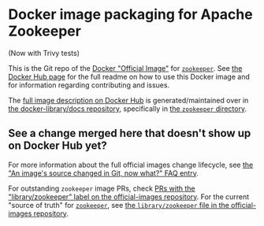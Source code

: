 # Docker image packaging for Apache Zookeeper

(Now with Trivy tests)

This is the Git repo of the [Docker "Official Image"](https://github.com/docker-library/official-images#what-are-official-images) for [`zookeeper`](https://hub.docker.com/_/zookeeper/). See [the Docker Hub page](https://hub.docker.com/_/zookeeper/) for the full readme on how to use this Docker image and for information regarding contributing and issues.

The [full image description on Docker Hub](https://hub.docker.com/_/zookeeper/) is generated/maintained over in [the docker-library/docs repository](https://github.com/docker-library/docs), specifically in [the `zookeeper` directory](https://github.com/docker-library/docs/tree/master/zookeeper).

## See a change merged here that doesn't show up on Docker Hub yet?

For more information about the full official images change lifecycle, see [the "An image's source changed in Git, now what?" FAQ entry](https://github.com/docker-library/faq#an-images-source-changed-in-git-now-what).

For outstanding `zookeeper` image PRs, check [PRs with the "library/zookeeper" label on the official-images repository](https://github.com/docker-library/official-images/labels/library%2Fzookeeper). For the current "source of truth" for [`zookeeper`](https://hub.docker.com/_/zookeeper/), see [the `library/zookeeper` file in the official-images repository](https://github.com/docker-library/official-images/blob/master/library/zookeeper).
